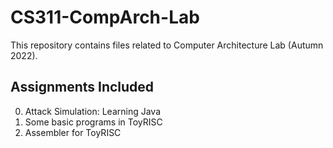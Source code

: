 # CS311-CompArch-Lab

This repository contains files related to Computer Architecture Lab (Autumn 2022).

## Assignments Included
0. Attack Simulation: Learning Java
1. Some basic programs in ToyRISC
2. Assembler for ToyRISC
